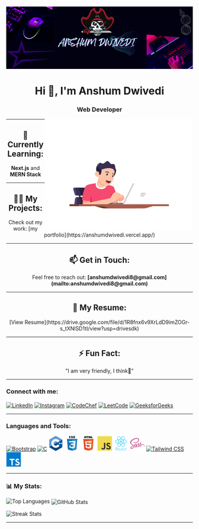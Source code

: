 ![Logo](https://github.com/anshum12345/anshum12345/blob/main/Anshum%20Dwivedi...png)

<h1 align="center">Hi 👋, I'm Anshum Dwivedi</h1>
<h3 align="center">Web Developer</h3>
<img align="right" alt="coding" width="400" src="https://github.com/anshum12345/anshum12345/blob/main/output-onlinegiftools.gif">

---

<div align="center">
  <h2>🌱 Currently Learning:</h2>
  <p><strong>Next.js</strong> and <strong>MERN Stack</strong></p>
</div>

---

<div align="center">
  <h2>👨‍💻 My Projects:</h2>
  <p>Check out my work: [my portfolio](https://anshumdwivedi.vercel.app/)</p>
</div>

---

<div align="center">
  <h2>📫 Get in Touch:</h2>
  <p>Feel free to reach out: <strong>[anshumdwivedi8@gmail.com](mailto:anshumdwivedi8@gmail.com)</strong></p>
</div>

---

<div align="center">
  <h2>📄 My Resume:</h2>
  <p>[View Resume](https://drive.google.com/file/d/1R8fnx6v9XrLdD9imZOGr-s_tXNlSD1tI/view?usp=drivesdk)</p>
</div>

---

<div align="center">
  <h2>⚡ Fun Fact:</h2>
  <p>"I am very friendly, I think🤝"</p>
</div>

---

<h3 align="left">Connect with me:</h3>
<p align="left">
  <a href="https://linkedin.com/in/anshum-dwivedi" target="blank"><img align="center" src="https://raw.githubusercontent.com/rahuldkjain/github-profile-readme-generator/master/src/images/icons/Social/linked-in-alt.svg" alt="LinkedIn" height="40" width="40" style="transition: transform 0.2s;" onmouseover="this.style.transform='scale(1.1)'" onmouseout="this.style.transform='scale(1.0)'" /></a>
  <a href="https://instagram.com/dwivedianshum" target="blank"><img align="center" src="https://raw.githubusercontent.com/rahuldkjain/github-profile-readme-generator/master/src/images/icons/Social/instagram.svg" alt="Instagram" height="40" width="40" style="transition: transform 0.2s;" onmouseover="this.style.transform='scale(1.1)'" onmouseout="this.style.transform='scale(1.0)'" /></a>
  <a href="https://www.codechef.com/users/debugx_0811" target="blank"><img align="center" src="https://avatars.githubusercontent.com/u/11960354?v=4" alt="CodeChef" height="40" width="40" style="transition: transform 0.2s;" onmouseover="this.style.transform='scale(1.1)'" onmouseout="this.style.transform='scale(1.0)'" /></a>
  <a href="https://www.leetcode.com/xavier_2212" target="blank"><img align="center" src="https://raw.githubusercontent.com/rahuldkjain/github-profile-readme-generator/master/src/images/icons/Social/leet-code.svg" alt="LeetCode" height="40" width="40" style="transition: transform 0.2s;" onmouseover="this.style.transform='scale(1.1)'" onmouseout="this.style.transform='scale(1.0)'" /></a>
  <a href="https://auth.geeksforgeeks.org/user/debugg08" target="blank"><img align="center" src="https://raw.githubusercontent.com/rahuldkjain/github-profile-readme-generator/master/src/images/icons/Social/geeks-for-geeks.svg" alt="GeeksforGeeks" height="40" width="40" style="transition: transform 0.2s;" onmouseover="this.style.transform='scale(1.1)'" onmouseout="this.style.transform='scale(1.0)'" /></a>
</p>

---

<h3 align="left">Languages and Tools:</h3>
<p align="left">
  <a href="https://getbootstrap.com" target="_blank" rel="noreferrer"> <img src="https://www.svgrepo.com/show/353498/bootstrap.svg" alt="Bootstrap" width="40" height="40" style="transition: transform 0.2s;" onmouseover="this.style.transform='scale(1.1)'" onmouseout="this.style.transform='scale(1.0)'" /></a>
  <a href="https://www.cprogramming.com/" target="_blank" rel="noreferrer"> <img src="https://www.svgrepo.com/show/374171/vscode.svg" alt="C" width="40" height="40" style="transition: transform 0.2s;" onmouseover="this.style.transform='scale(1.1)'" onmouseout="this.style.transform='scale(1.0)'" /></a>
  <a href="https://www.w3schools.com/cpp/" target="_blank" rel="noreferrer"> <img src="https://raw.githubusercontent.com/devicons/devicon/master/icons/cplusplus/cplusplus-original.svg" alt="C++" width="40" height="40" style="transition: transform 0.2s;" onmouseover="this.style.transform='scale(1.1)'" onmouseout="this.style.transform='scale(1.0)'" /></a>
  <a href="https://www.w3schools.com/css/" target="_blank" rel="noreferrer"> <img src="https://raw.githubusercontent.com/devicons/devicon/master/icons/css3/css3-original-wordmark.svg" alt="CSS3" width="40" height="40" style="transition: transform 0.2s;" onmouseover="this.style.transform='scale(1.1)'" onmouseout="this.style.transform='scale(1.0)'" /></a>
  <a href="https://www.w3.org/html/" target="_blank" rel="noreferrer"> <img src="https://raw.githubusercontent.com/devicons/devicon/master/icons/html5/html5-original-wordmark.svg" alt="HTML5" width="40" height="40" style="transition: transform 0.2s;" onmouseover="this.style.transform='scale(1.1)'" onmouseout="this.style.transform='scale(1.0)'" /></a>
  <a href="https://developer.mozilla.org/en-US/docs/Web/JavaScript" target="_blank" rel="noreferrer"> <img src="https://raw.githubusercontent.com/devicons/devicon/master/icons/javascript/javascript-original.svg" alt="JavaScript" width="40" height="40" style="transition: transform 0.2s;" onmouseover="this.style.transform='scale(1.1)'" onmouseout="this.style.transform='scale(1.0)'" /></a>
  <a href="https://reactjs.org/" target="_blank" rel="noreferrer"> <img src="https://raw.githubusercontent.com/devicons/devicon/master/icons/react/react-original-wordmark.svg" alt="React" width="40" height="40" style="transition: transform 0.2s;" onmouseover="this.style.transform='scale(1.1)'" onmouseout="this.style.transform='scale(1.0)'" /></a>
  <a href="https://sass-lang.com" target="_blank" rel="noreferrer"> <img src="https://raw.githubusercontent.com/devicons/devicon/master/icons/sass/sass-original.svg" alt="Sass" width="40" height="40" style="transition: transform 0.2s;" onmouseover="this.style.transform='scale(1.1)'" onmouseout="this.style.transform='scale(1.0)'" /></a>
  <a href="https://tailwindcss.com/" target="_blank" rel="noreferrer"> <img src="https://www.vectorlogo.zone/logos/tailwindcss/tailwindcss-icon.svg" alt="Tailwind CSS" width="40" height="40" style="transition: transform 0.2s;" onmouseover="this.style.transform='scale(1.1)'" onmouseout="this.style.transform='scale(1.0)'" /></a>
  <a href="https://www.typescriptlang.org/" target="_blank" rel="noreferrer"> <img src="https://raw.githubusercontent.com/devicons/devicon/master/icons/typescript/typescript-original.svg" alt="TypeScript" width="40" height="40" style="transition: transform 0.2s;" onmouseover="this.style.transform='scale(1.1)'" onmouseout="this.style.transform='scale(1.0)'" /></a>
</p>

---

<h3 align="left">📊 My Stats:</h3>
<p align="left">
  <img align="left" src="https://github-readme-stats.vercel.app/api/top-langs?username=anshum12345&show_icons=true&locale=en&layout=compact" alt="Top Languages" />
</p>

<p>&nbsp;<img align="center" src="https://github-readme-stats.vercel.app/api?username=anshum12345&show_icons=true&locale=en" alt="GitHub Stats" /></p>

<p><img align="center" src="https://github-readme-streak-stats.herokuapp.com/?user=anshum12345&" alt="Streak Stats" /></p>

---
